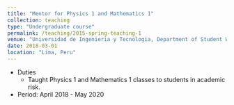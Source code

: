 ```yaml
---
title: "Mentor for Physics 1 and Mathematics 1"
collection: teaching
type: "Undergraduate course"
permalink: /teaching/2015-spring-teaching-1
venue: "Universidad de Ingenieria y Tecnologia, Department of Student Wellness"
date: 2018-03-01
location: "Lima, Peru"
---
```


* Duties
  *  Taught Physics 1 and Mathematics 1 classes to students in academic risk.
* Period: April 2018 - May 2020

